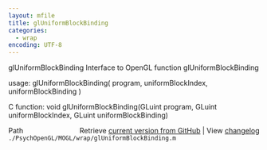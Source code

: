 ```yaml
---
layout: mfile
title: glUniformBlockBinding
categories:
  - wrap
encoding: UTF-8
---
```


glUniformBlockBinding  Interface to OpenGL function glUniformBlockBinding  

usage:  glUniformBlockBinding( program, uniformBlockIndex, uniformBlockBinding )  

C function:  void glUniformBlockBinding(GLuint program, GLuint uniformBlockIndex, GLuint uniformBlockBinding)  


<div class="code_header" style="text-align:right;">
  <span style="float:left;">Path&nbsp;&nbsp;</span> <span class="counter">Retrieve <a href=
  "https://raw.github.com/Psychtoolbox-3/Psychtoolbox-3/beta/./PsychOpenGL/MOGL/wrap/glUniformBlockBinding.m">current version from GitHub</a> | View <a href=
  "https://github.com/Psychtoolbox-3/Psychtoolbox-3/commits/beta/./PsychOpenGL/MOGL/wrap/glUniformBlockBinding.m">changelog</a></span>
</div>
<div class="code">
  <code>./PsychOpenGL/MOGL/wrap/glUniformBlockBinding.m</code>
</div>
